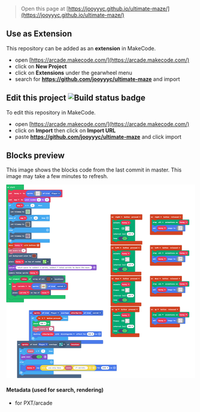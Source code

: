  


> Open this page at [https://jooyyyc.github.io/ultimate-maze/](https://jooyyyc.github.io/ultimate-maze/)

## Use as Extension

This repository can be added as an **extension** in MakeCode.

* open [https://arcade.makecode.com/](https://arcade.makecode.com/)
* click on **New Project**
* click on **Extensions** under the gearwheel menu
* search for **https://github.com/jooyyyc/ultimate-maze** and import

## Edit this project ![Build status badge](https://github.com/jooyyyc/ultimate-maze/workflows/MakeCode/badge.svg)

To edit this repository in MakeCode.

* open [https://arcade.makecode.com/](https://arcade.makecode.com/)
* click on **Import** then click on **Import URL**
* paste **https://github.com/jooyyyc/ultimate-maze** and click import

## Blocks preview

This image shows the blocks code from the last commit in master.
This image may take a few minutes to refresh.

![A rendered view of the blocks](https://github.com/jooyyyc/ultimate-maze/raw/master/.github/makecode/blocks.png)

#### Metadata (used for search, rendering)

* for PXT/arcade
<script src="https://makecode.com/gh-pages-embed.js"></script><script>makeCodeRender("{{ site.makecode.home_url }}", "{{ site.github.owner_name }}/{{ site.github.repository_name }}");</script>
